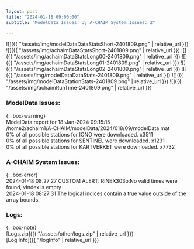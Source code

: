 ```yaml
---
layout: post
title: "2024-01-18 09:00:00"
subtitle: "ModelData Issues: 3; A-CHAIM System Issues: 2"

---
```


![]({{ "/assets/img/modelDataDataStatsShort-2401809.png" | relative_url }})
![]({{ "/assets/img/achaimDataStatsShort-2401809.png" | relative_url }})
![]({{ "/assets/img/achaimDataStatsLong00-2401809.png" | relative_url }})
![]({{ "/assets/img/achaimDataStatsLong01-2401809.png" | relative_url }})
![]({{ "/assets/img/achaimDataStatsLong02-2401809.png" | relative_url }})
![]({{ "/assets/img/modelDataDataStats-2401809.png" | relative_url }})
![]({{ "/assets/img/modelDataStationStats-2401809.png" | relative_url }})
![]({{ "/assets/img/achaimRunTime-2401809.png" | relative_url }})


### ModelData Issues:  
  
{: .box-warning}  
 ModelData report for 18-Jan-2024 09:15:15   
 /home2/achaim1/A-CHAIM/modelData/2024/018/09/modelData.mat   
 0% of all possible stations for IONO were downloaded. x3511   
 0% of all possible stations for SENTINEL were downloaded. x1231   
 0% of all possible stations for KARTVERKET were downloaded. x7732   
  
### A-CHAIM System Issues:  
  
{: .box-error}  
2024-01-18 08:27:27 CUSTOM ALERT: RINEX303o:No valid times were found, vIndex is empty  
2024-01-18 08:27:31 The logical indices contain a true value outside of the array bounds.  

### Logs:  
  
{: .box-note}  
[Logs.zip]({{ "/assets/other/logs.zip" | relative_url }})  
[Log Info]({{ "/logInfo" | relative_url }})  
